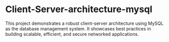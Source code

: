 # Client-Server-architecture-mysql
This project demonstrates a robust client-server architecture using MySQL as the database management system. It showcases best practices in building scalable, efficient, and secure networked applications.
